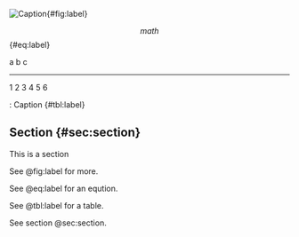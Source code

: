 ![Caption](file.png){#fig:label}

$$ math $$ {#eq:label}

a b c

---

1 2 3
4 5 6

: Caption {#tbl:label}

## Section {#sec:section}

This is a section

See @fig:label for more.

See @eq:label for an eqution.

See @tbl:label for a table.

See section @sec:section.
